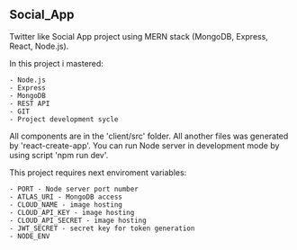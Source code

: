 ## Social_App
Twitter like Social App project using MERN stack (MongoDB, Express, React, Node.js).

In this project i mastered:

    - Node.js
    - Express
    - MongoDB
    - REST API
    - GIT
    - Project development sycle

All components are in the 'client/src' folder. All another files was generated by 'react-create-app'. You can run Node server in development mode by using script 'npm run dev'.

This project requires next enviroment variables:

    - PORT - Node server port number
    - ATLAS_URI - MongoDB access
    - CLOUD_NAME - image hosting
    - CLOUD_API_KEY - image hosting
    - CLOUD_API_SECRET - image hosting
    - JWT_SECRET - secret key for token generation
    - NODE_ENV
